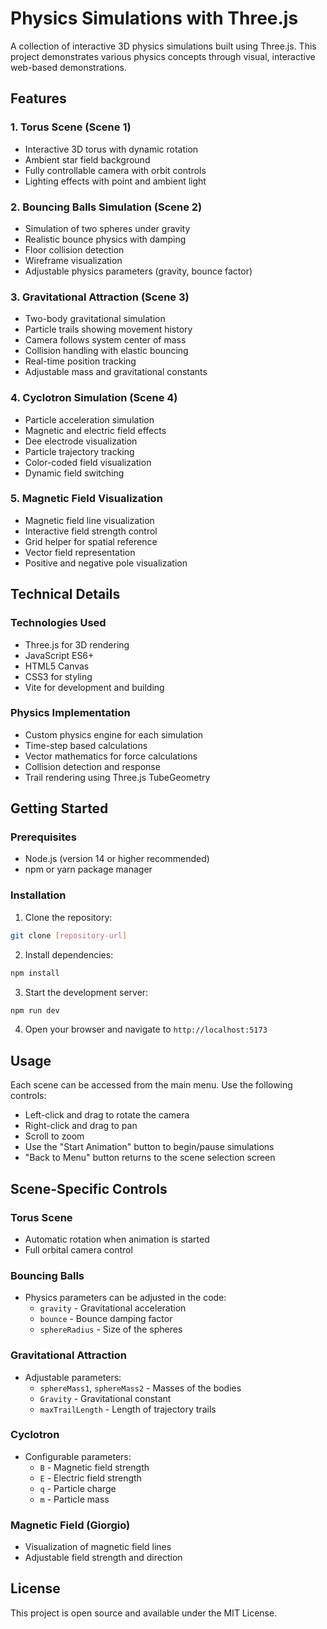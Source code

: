 # Physics Simulations with Three.js

A collection of interactive 3D physics simulations built using Three.js. This project demonstrates various physics concepts through visual, interactive web-based demonstrations.

## Features

### 1. Torus Scene (Scene 1)
- Interactive 3D torus with dynamic rotation
- Ambient star field background
- Fully controllable camera with orbit controls
- Lighting effects with point and ambient light

### 2. Bouncing Balls Simulation (Scene 2)
- Simulation of two spheres under gravity
- Realistic bounce physics with damping
- Floor collision detection
- Wireframe visualization
- Adjustable physics parameters (gravity, bounce factor)

### 3. Gravitational Attraction (Scene 3)
- Two-body gravitational simulation
- Particle trails showing movement history
- Camera follows system center of mass
- Collision handling with elastic bouncing
- Real-time position tracking
- Adjustable mass and gravitational constants

### 4. Cyclotron Simulation (Scene 4)
- Particle acceleration simulation
- Magnetic and electric field effects
- Dee electrode visualization
- Particle trajectory tracking
- Color-coded field visualization
- Dynamic field switching

### 5. Magnetic Field Visualization
- Magnetic field line visualization
- Interactive field strength control
- Grid helper for spatial reference
- Vector field representation
- Positive and negative pole visualization

## Technical Details

### Technologies Used
- Three.js for 3D rendering
- JavaScript ES6+
- HTML5 Canvas
- CSS3 for styling
- Vite for development and building

### Physics Implementation
- Custom physics engine for each simulation
- Time-step based calculations
- Vector mathematics for force calculations
- Collision detection and response
- Trail rendering using Three.js TubeGeometry

## Getting Started

### Prerequisites
- Node.js (version 14 or higher recommended)
- npm or yarn package manager

### Installation
1. Clone the repository:
```bash
git clone [repository-url]
```

2. Install dependencies:
```bash
npm install
```

3. Start the development server:
```bash
npm run dev
```

4. Open your browser and navigate to `http://localhost:5173`

## Usage

Each scene can be accessed from the main menu. Use the following controls:
- Left-click and drag to rotate the camera
- Right-click and drag to pan
- Scroll to zoom
- Use the "Start Animation" button to begin/pause simulations
- "Back to Menu" button returns to the scene selection screen

## Scene-Specific Controls

### Torus Scene
- Automatic rotation when animation is started
- Full orbital camera control

### Bouncing Balls
- Physics parameters can be adjusted in the code:
  - `gravity` - Gravitational acceleration
  - `bounce` - Bounce damping factor
  - `sphereRadius` - Size of the spheres

### Gravitational Attraction
- Adjustable parameters:
  - `sphereMass1`, `sphereMass2` - Masses of the bodies
  - `Gravity` - Gravitational constant
  - `maxTrailLength` - Length of trajectory trails

### Cyclotron
- Configurable parameters:
  - `B` - Magnetic field strength
  - `E` - Electric field strength
  - `q` - Particle charge
  - `m` - Particle mass

### Magnetic Field (Giorgio)
- Visualization of magnetic field lines
- Adjustable field strength and direction


## License

This project is open source and available under the MIT License.
